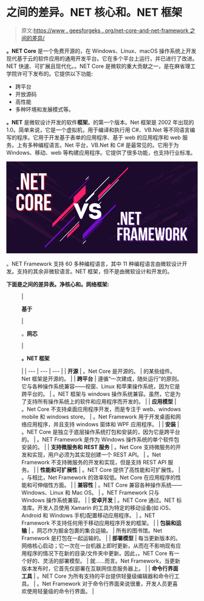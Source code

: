 # 之间的差异。NET 核心和。NET 框架

> 原文:[https://www . geesforgeks . org/net-core-and-net-framework 之间的差异/](https://www.geeksforgeeks.org/differences-between-net-core-and-net-framework/)

**。NET Core** 是一个免费开源的，在 Windows、Linux、macOS 操作系统上开发现代基于云的软件应用的通用开发平台。它在多个平台上运行，并已进行了改进。NET 快速、可扩展且现代化。。NET Core 是微软的重大贡献之一，是在麻省理工学院许可下发布的。它提供以下功能:

*   跨平台
*   开放源码
*   高性能
*   多种环境和发展模式等。

**。NET** 是微软设计开发的软件**框架**。的第一个版本。Net 框架是 2002 年出现的 1.0。简单来说，它是一个虚拟机，用于编译和执行用 C#、VB.Net 等不同语言编写的程序。它用于开发基于表单的应用程序、基于 web 的应用程序和 web 服务。上有多种编程语言。Net 平台，VB.Net 和 C# 是最常见的。它用于为 Windows、移动、web 等构建应用程序。它提供了很多功能，也支持行业标准。

![Differences-Between-.NET-Core-and-.NET-Framework](img/9f9cd908619957d9d5a77e1c6d2b27df.png)

。NET Framework 支持 60 多种编程语言，其中 11 种编程语言由微软设计开发。支持的其余非微软语言。NET 框架，但不是由微软设计和开发的。

**下面是之间的差异表。净核心和。网络框架:**

<figure class="table">

| 

**基于**

 | 

。**网芯**

 | 

**。NET 框架**

 |
| --- | --- | --- |
| **开源** | 。Net Core 是开源的。 | 的某些组件。Net 框架是开源的。 |
| **跨平台** | 遵循“一次建成，随处运行”的原则。它与各种操作系统兼容——视窗、Linux 和苹果操作系统，因为它是跨平台的。 | 。NET 框架与 windows 操作系统兼容。虽然，它是为了支持所有操作系统上的软件和应用程序而开发的。 |
| **应用模型** | 。Net Core 不支持桌面应用程序开发，而是专注于 web、windows mobile 和 windows store。 | 。Net Framework 用于开发桌面和网络应用程序，并且支持 windows 窗体和 WPF 应用程序。 |
| **安装** | 。NET Core 是独立于底层操作系统打包和安装的，因为它是跨平台的。 | 。NET Framework 是作为 Windows 操作系统的单个软件包安装的。 |
| **支持微服务和 REST 服务** | 。Net Core 支持微服务的开发和实现，用户必须为其实现创建一个 REST API。 | 。Net Framework 不支持微服务的开发和实现，但是支持 REST API 服务。 |
| **性能和可扩展性** | 。NET Core 提供了高性能和可扩展性。 | 。与相比，Net Framework 的效率较低。Net Core 在应用程序的性能和可伸缩性方面。 |
| **兼容性** | 。NET Core 兼容各种操作系统——Windows、Linux 和 Mac OS。 | 。NET Framework 只与 Windows 操作系统兼容。 |
| **安卓开发** | 。NET Core 通过。NET 标准库。开发人员使用 Xamarin 的工具为特定的移动设备(如 iOS、Android 和 Windows 手机)配置移动应用程序。 | 。NET Framework 不支持任何用于移动应用程序开发的框架。 |
| **包装和运输** | 。网芯作为掘金包裹的集合运输。 | 所有的图书馆。Net Framework 是打包在一起运输的。 |
| **部署模型** | 每当更新版本的。网络核心启动；它一次在一台机器上即时更新，从而在不影响现有应用程序的情况下在新的目录/文件夹中更新。因此，。NET Core 有一个好的、灵活的部署模型。 | 就……而言。Net Framework，当更新版本发布时，它首先仅部署在互联网信息服务器上。 |
| **命令行界面工具** | 。NET Core 为所有支持的平台提供轻量级编辑器和命令行工具。 | 。Net Framework 对于命令行界面来说很重，开发人员更喜欢使用轻量级的命令行界面。 |

</figure>